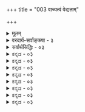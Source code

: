 +++
title = "003 वाच्यत्वं वेद्यताम्"

+++
<details><summary>मूलम्</summary>

वाच्यत्वं वेद्यतां च स्वयमभिदधति ब्रह्मणोऽनुश्रवान्ता वाक्चित्तागोचरत्वश्रुतिरपि हि परिच्छित्त्वभावप्रयुक्ता ।  
नो चेत् पूर्वापरोक्तिस्ववचनकलहस्सर्ववेदान्तबाधस्तत्सिद्धिर्हेतुभिश्चेत् प्रसजति विहतिर्धर्मिसाध्यादिशब्दैः ॥ ३ ॥
</details>

<details><summary>वरदार्य-सर्वाङ्कषा - ३</summary>

T 

ब्रह्मणः श्रुतिवेद्यत्वं न भवत्येव, तस्यावाच्यत्वादवेद्यत्वाच्चेति वदतां शून्यवादगन्धिनां मतमादौ निराकरोति वेदान्तस्यात्यन्तोपयुक्तत्वात् - वाच्यत्वमित्यादिना । **अनुश्रवान्ताः** = वेदान्ताः ब्रह्मणः **वाच्यत्वम्** = शब्दबोध्यत्वम् वेद्यतां **च** = ज्ञानविषयत्वं च स्वयं अभिदधति । या श्रुतिः परब्रह्मणः सर्वप्रमाणाद्यतीतत्वं वदति, सैव तं त्वौपनिषदम् (बृ. 5-9-23 ) इति तस्योपनिषद्गम्यत्वमपि वदति । किं बहुना ? 'ब्रह्म अवाच्यम्, अवेद्यम्' इति शब्द एव किल तस्य वाच्यत्वं वदति, 'अवाच्यम्' इति शब्देन वाच्यत्वे सति कथमवाच्यत्वम्? अबोध्यमित्यनेन बोध्यमाने वा कथमबोध्यत्वम् ? अतः वाडित्तागोचरत्वश्रुतिरपिवागगोचरत्वम्, मनोऽगोचरत्वञ्च प्रतिपादयित्री 'यतो वाचो निर्वर्तन्ते, अप्राप्य मनसा सह' ( तै. आ. 9) इत्यादिश्रुतिरपि परिच्छित्त्यभावप्रयुक्ता **हि** = **परिच्छेदः** = 'इदमियदेव' इतीयत्तानिष्कर्षः । तदभावप्रयुक्ता हि । **नोचेत्** = एवमनङ्गीकारे **पूर्वापरोक्तिस्ववचनकलहः** = पूर्वोत्तरवाक्यैः विरोधः, स्ववचनविरोधश्च दुर्निवारः । न तावन्मात्रम्, **सर्ववेदान्तबाधः** = सकलोपनिषद्विरोधः, सर्वोपनिषदामनुत्थितिरेव वा । अवाच्यत्वात् शब्दरूपाणामुपनिषदामनुत्थितिः । अवेद्यत्वात् उपनिषदाम् ब्रह्मविद्यारूपाणामप्रसक्तिश्च । उपनिषच्छब्दमुख्यार्थस्तु ब्रह्मविद्यैव । ब्रह्मणोऽवेद्यत्वे तद्विषयिणी ब्रह्मविद्या कथं स्यात् । एतादृशविद्याप्रतिपादकत्वेन खलूपनिषदोऽर्थवन्त्यो भवन्ति । ब्रह्मणोऽवाच्यत्वे कथमिदं स्यात् ? 

ब्रह्मणोऽवेद्यत्वमवाच्यतां चानुमानेनापि साधयामः - इति वदन्तं प्रत्याह - तत्सिद्धिरित्यादि । **तत्सिद्धिः** = अवेद्यत्वावाच्यत्वयोः सिद्धिः हेतुभिश्चेत्, **धर्मिसाध्यादिशब्दैः** = पक्षसाध्यादिशब्दैः **विहतिः** = व्याघातः प्रसजति । आदिपदेन हेतुशब्दः ग्राह्यः । विमतम् अवाच्यम्, ब्रह्मत्वात्, स्वयंप्रकाशत्वाद्वा, यत् वाच्यम्, न तत् ब्रह्म, यथा घटादिः ; विमतं अवेद्यम्, स्वयंप्रकाशत्वात्, यत् वेद्यम्, न तत् स्वयंप्रकाशम्, यथा घटादिः - इत्यादयः प्रयोगा द्रष्टव्याः । ब्रह्मत्वस्वयंप्रकाशत्वादिशब्दैः हेतोः कथने ' त्व' प्रत्ययप्रकृतिभूतेन ब्रह्मादिशब्देन ब्रह्माभिधीयते, न वा? नेति पक्षे कथं तस्य हेतुत्वम् । हेतोः पक्षवृत्तित्वावश्कत्वात् । 



356 

न चेत् स्वरूपासिद्धिः । पक्षवाचकपदेन ब्रह्मणोऽभिधाने, तच्छब्देन वेद्ये च ब्रह्मणि, 'मम माता वन्ध्या ' इतिवद्भवतीति सुतरां विरोधः ॥ 



पूर्वपक्षिणामयमाशयः – ज्ञानं नाम ज्ञेयपरिच्छेदः, ज्ञेयस्य वस्तुनः इदमित्थंतया निष्कृष्यस्वरूपप्रदर्शनम् । परमात्मा हि अनन्तः सर्वप्रकारेणापि, अप्रमेयः स्वप्रकाशश्च । स कथमिदंतया प्रदर्श्यतान्येन साधनेन । ‘तदेव ब्रह्म त्वं विद्धि नेदं यदिदमुपासते' (केन. 1-4 ) इति 'यदिदमित्युपासते जनाः, न तो 'ति जनैर्ज्ञायमानं न ब्रह्मेत्युक्तम् । 'यतो वाचो निवर्तन्ते । अप्राप्य मनसा सह' (तै. आ. 9) इति **वाङ्मनसापरिच्छेद्यम्** =उभयोरविषयं ब्रह्मेत्युच्यते । **वाक्** = शब्दः । मनः ज्ञानकरणम् । एतदेवावाच्यत्वमवेद्यत्वञ्च । न च ‘यतो वाचः' इति ब्रह्मानन्दस्यैवापरिच्छिन्नत्वं वक्ति, न तु ब्रह्मण इति वाच्यम् ; 'यतो वाङ्निवर्तते, तस्य ब्रह्मणः' इत्यन्वयस्यैव स्वरसत्वात् । स्वरूपं परिमितम्, धर्मस्त्वपरिमित इति विपरीतवचनम् । वस्तुतो धर्मधर्मिणोरभेदात्, स्वरूपस्यानन्तत्वसिद्धिः । ततश्च ज्ञानस्य ज्ञेयपरिच्छेदरूपत्वेनापरिच्छिन्नं ब्रह्म न ज्ञानविषय इत्यवेद्यत्वसिद्धिः । एवञ्च शब्दस्य ज्ञानजनकत्वेनैव प्रमाणत्वात्, ज्ञेयत्वे निरस्ते वाच्यत्वमपि निरस्तमेवेत्यवाच्यत्वसिद्धिः । अपि च स्वयंप्रकाशस्वरूपं ब्रह्मं यदि वेद्यं वाच्यं च भवेत्, तर्हि तत् स्वयंप्रकाशस्वरूपं न स्यात् । किञ्च सृष्टिर्नाम नामरूपव्याकरणमेवेति 'तद्धेदं तर्ह्यव्याकृतमासीत्तन्नामरूपाभ्यां व्याक्रियत' (बृ. 3-4-7) 'संज्ञामूर्तिक प्तिस्तु' (ब्र. सू. 2-4-17) इति श्रुतिसूत्रादिसिद्धम् । एवञ्च ब्रह्मणः स्रष्टुः सृज्यत्वाभावादेव न नामरूपसंबन्धप्रसक्तिः । ततश्च नामाभावादवाच्यत्वं, रूपाभावादवेद्यत्वमिति द्वयं न निराकर्तुं शक्यम् ॥ 

सिद्धान्तिनस्तु - सत्यमिदं सर्वं यदुक्तमेतावता । निरुपाधिकमवेद्यत्वम्, निरुपाधिकमवाच्यत्वं च यदि, तर्हि उपनिषदामितरेषामध्यात्मशास्त्राणां वा का गतिः ? को वा विषयस्तेषाम् ? 'ब्रह्मापरिच्छिन्नम् ' ‘ब्रह्मावेद्यम्' इति शब्दैः किल तद्वयं प्रतिपाद्यम् । तादृशशब्दैरबोध्यमेव यदि स्याद्ब्रह्म, तर्हि कथमवेद्यत्वावाच्यत्वयोस्सिद्धिः ? ननु कस्य को वा लाभोऽनेन सङ्गीतकेन? ब्रह्म तु अपरिच्छिन्नमिति संप्रतिपन्नम् । ज्ञानं च ज्ञेयपरिच्छेद इत्यपि सर्वविदितम् । एतद्विरोधः परिह्रियताम् । तह्युपनिषदां का गतिरिति चेत्, 'शाखाग्रे चन्द्रः' इतिवत् परिचायकाः केवलं ताः, न प्रतिपादका इति चेत्, इदमत्र पश्यन्तु निर्मत्सराः – महान् सागरस्समग्रः न केनापि कदापि द्रष्टुं शक्यः । अथ तर्हि 'समुद्र एव न दृष्टः' इति वक्तव्यं वा? ‘दृष्टस्समुद्रो मया' इति वचनं मिथ्या वा? समुद्रस्य सावयवत्वात्, एकदेशदर्शनं घटेतापि । परमात्मनस्त्वखण्डत्वात् एकदेशग्रहणं कथं घटेत ? अयि भो बृहस्पते ! ' प्रत्यक्षमनुमानमेकदेशग्रहणात्' इति बौद्धवाद एव न श्रुतस्त्वया? ब्रह्मणः किम्? लौकिकानां घटादीनां प्रत्यक्षत्वं सर्वानुभवसिद्धमङ्गीक्रियते, न वा? अत्रैवं पृच्छति सर्वापलापवादी– घटादयो हि चाक्षुषाः प्रत्यक्षदृष्टा इत्युच्यन्ते । चक्षुरिन्द्रियजन्यं प्रत्यक्षं नाम चक्षुरिन्द्रियघटसंयोगेन जातं प्रत्यक्षम् । घटस्य पुरोदेशावच्छेदेनैव चक्षुस्संयोगो जायते, न तु यावद्घटदेशावच्छेदेन । एकपार्श्वदर्शने, तदितरपार्श्वावच्छेदेन चक्षुस्संयोगो न वर्तत एव । सर्वदेशावच्छेदेन चक्षुस्संयोगस्तु कदापि कस्यापि न संभवी । अतश्च 

357 



घटचक्षुस्संयोगस्याभावात् ‘घटश्चक्षुषा दृष्टः' इति व्यवहारः कथम् ? न च चक्षुरिन्द्रियस्य प्राप्यकारित्वाभावात्, नैवमापत्तिरिति वाच्यम्; अप्राप्यकारित्वपक्षेऽपि दोषस्य समानत्वात् । चक्षुरिन्द्रियस्याप्राप्य - कारित्वेऽपि न हि कुड्यादिना व्यवहितं घटादिकं चक्षुर्गृह्णीयात् । अतोऽप्राप्यकारित्वपक्षेऽपि विषयस्य चक्षुरिन्द्रियाभिमुख्यमावश्यकमेव । घटादेरर्धभाग एव चक्षुषोऽभिमुखः । अपरार्धस्तु चक्षुषो नाभिमुखः । अतश्च अर्धघट एव चाक्षुषः, न तु पूर्णः । एवं तर्हि लोकव्यवहारस्य का गतिः ? अस्तु तर्हि प्रत्यक्षमप्यनुमानविशेष एवेति चेत्; लोके प्रत्यक्षात्मकज्ञानमेव यदि नास्ति, व्याप्तिग्रहणं वा, पर्वतादौ धूमादिदर्शनं वा कथमुपपादनीयम् ? सर्वमिदं शून्यवादस्य पूर्वावतारः । अथवा वैतण्डिकस्य खण्डनकारस्य वा शिष्या भवन्तः । ' सर्वं खल्विदं ब्रह्म' (छां. 3-14 - 1 ) इत्यङ्गीकुर्वता 'वीरहा विषमः शून्यः ' (वि. स.ना.) इति शून्यपदस्य ब्रह्मपर्यायत्वाच्छून्यवादे नास्माकं प्रद्वेष इति चेत्; किमिदं कापट्यम्, उत नास्तिक्यम्? इति न जानीमः । भवदाचार्योऽपि शून्यपदं निरूपाधिकशून्यपरं न व्याचख्यौ ॥ 

यदि जीर्णयितुं शक्यं तत्पदं निरुपाधिकम् । न हि प्रच्छन्नबौद्धत्वं नूनं तव तदा भवेत् । 

श्रीशङ्कराचार्यैरपि ' गुणशून्यः' इति व्याख्यातत्वे, कथं निरुपाधिकं शून्यत्वं भवतोच्येत ? निष्कर्षतस्तु बुद्धिदृष्ट्या शून्यम्, ज्ञानदृष्ट्या तु पूर्णमिति 'शून्य' 'पूर्ण' पदद्वयमपि परतत्त्ववाचकम् । एवञ्चैकदेशचक्षुस्संयोगेनैव घटप्रत्यक्षे समर्थनीये सति, कः प्रद्वेषो वेद्यत्ववाच्यत्वयोर्ब्रह्मण्यङ्गीकारे ॥ 

कथं समर्थनीयं तत्प्रत्यक्षमिति चेदिदम् । शास्त्रान्तरकथारूपं समये कथ्यतेऽखिलम् ॥ 

न च घटादेस्सावयवत्त्वेनैकदेशचक्षुस्संयोगे संभवत्यपि, निरवयवे ब्रह्मणि कथं तत्संभव इति वाच्यम्; ब्रह्मणश्चक्षुर्गम्यत्वकथने त्वेवमाक्षेपः को वा मतिमान् तथा वदेत् । किञ्च प्रत्यक्षं प्रति सावयवत्वं कथं प्रयोजकम्? रूपादयो हि निरवयवा अपि चाक्षुषा एव । किञ्च ब्रह्मणः प्रत्यक्षं घटादिप्रत्यक्षतुल्यं को वा वदति । अतोऽनुक्तदूषणमिदम् ॥ 

किं बहूक्त्या? घटादिकमपि किञ्चिदिवानिर्वचनीयमेव । को नाम घटः ? कम्बुग्रीवादिमान् । को नाम कम्बुः ? का वा ग्रीवा? इत्यादिप्रश्ने कस्यांचित्कक्ष्यायां इक्षुक्षीरादिमाधुर्यवत् सर्वमनिर्वचनीयमेव । 'गङ्गास्नानसदृशं पावनमन्यन्नास्ति' इत्युक्ते का नाम गङ्गा ? महानदी । कियन्महती? द्विसहस्रक्रोशदीर्घा । तर्हि सर्वा संपूर्णतया दृष्टा वा ? यत्र कुत्रचित्कोणे स्नात्वा, 'गङ्गायां स्नात' मिति कथमुच्यते ? अत्यन्तलौकिके अतिस्थूलेऽपि विषये समस्या एवं भवन्ति चेत्, अत्यन्तालौकिकेऽत्यन्तसूक्ष्म विषये अनिर्वचनीयत्वमुच्यते चेत्, किमाश्चर्यम्? तावता शब्दः, ज्ञानं वा लेशतोऽपि न प्रवर्तत इति चेत्, मौनी भव! मोपदिश शिष्यान् । 'तं त्वौपनिषदं पुरुषं पृच्छामि' (बृ.5-9-26) इति ब्रह्म औपनिषदमित्युच्यते । उपनिषच्छब्दस्य ब्रह्मविद्यापरत्वे, तत्प्रतिपादकशब्दपरत्वे वा नेष्टसिद्धिः । विद्यापरत्वे वेद्यत्वम्, शब्दपरत्वे वाच्यत्वम्, तत्प्रयुक्तं शब्दवेद्यत्वं चेति द्वयमपि सिध्यति । एकविज्ञानेन सर्वविज्ञानादिकं वा कथं समर्थनीयम्? किं बहुना ! अध्यात्मशास्त्रं सर्वमेव निर्विषयीकृतं परमवैदिकेन त्वया ॥ 

I 



358 

गुरुत्वमपि संरक्ष्यम् संग्राह्यं दक्षिणादि च । उपदेश्याश्च शिष्यास्तेऽवेद्योऽवाच्यस्तथापि सः ! ॥ 

ज्ञानस्य ज्ञेयपरिच्छेदरूपत्वात् प्रमेयविरोधः कथं परिहरणीय इति चेत्, श्रूयताम् । श्रुतिर्हि 'निवर्तन्ते' इति वदन्ती, निवृत्तेः प्रवृत्तिपूर्वकत्वात् शब्दप्रवृत्तिं वदत्येव । वदन्ति च महर्षयोऽपि - 'इषुक्षयान्निवर्तन्ते नान्तरिक्षक्षितिक्षयात् । मतिक्षयान्निवर्तन्ते न गोविन्दगुणक्षयात् ॥ ' ( वि.पु.) इति । आकाशे क्षिप्तः बाणः पुनरागच्छत्येव भूमिम् । बाणस्य शक्तिक्षयादेव प्रत्यागमनम्, न त्वाकाशाभावात् । एवमेव शब्दः मनश्च अनन्तं ब्रह्म प्रतिपादयितुमशक्त्या निवर्तेते इति कथने कथमवाच्यमवेद्यं च ब्रह्म भवेत् ? अतस्सुष्ठुक्तम् – पूर्वापरोक्तिविरोधादिर्दुर्वार इति ॥ 

ननु किमेवमुच्यते ? 'अशब्दमस्पर्शमरूपम् ' ( कठ. 1-3-15) 'तदरूपमनामयम्' (श्वे. 3-10) इत्यरूपस्य ब्रह्मणः कथं वा वेद्यत्वम् ? **अनामयम्** = अनामधेयम् । अनामधेयस्य कथं वा वाच्यत्वम्? इति चेत्, अरूपं सुखदुःखादिकं कथं वेद्यते ? किञ्च किमेतावदेवाधीतम् ? 'अथ नामधेयम् सत्यस्य सत्यम्' (बृ. 4-1-20) ' य एषोऽन्तरादित्ये हिरण्मयः पुरुषो दृश्यते' (छां.1-6-6) इत्यप्यधीयते किल । न चात्र ‘इत्यधिदैवतम्’ (छां.1-6-8) इत्युक्त्या देवताविषयकमिदम्, न परमात्मविषयकमिति वाच्यम्, 'अथाध्यात्मम्, य एषोऽन्तरक्षिणि पुरुषो दृश्यते' (छां 1-7-5 ) इत्यपि परमात्मनो रूपं श्रूयत एव । उक्तमेवाचार्यैः 'स्यात्परमेश्वरस्यापीच्छावशान्मायामयं रूपं साधकानुग्रहार्थम्' (ब्र.सू.भा. 1-1-20शं.) इति । रूपस्य मिथ्याकल्पितत्वमिति चेत्; मायापदस्य मिथ्यार्थकत्वं केन वैदिकेनोक्तम् ? परमवैदिको यास्कस्तु मायापदं ज्ञानपर्यायं (नि. 22 ) पठति । भवद्गुरुः **माया** = प्रज्ञा इति वदति । परमात्मनो विचित्रशक्तिः मायाशब्दार्थः प्रकृतिर्वा, विचित्रकार्यकारित्वात् । अन्यथा 'इच्छावशात्' इत्याचार्योक्तिरर्थशून्या स्यात् । ‘साधकानुग्रहार्थम्’ इत्याचार्योक्तेः रूपस्यौपाधिकत्वमुक्तं किलेति चेत्, साधकानुग्रहार्थमिति हि कारणकथनम्, फलकथनं वा । 'स्वभावादेव कण्टकस्तीक्ष्णः' इति कथने, 'कण्टकतैक्ष्ण्यं स्वभावौपाधिकम्' इत्यर्थो वा । ‘ये यथा मां प्रपद्यन्ते तांस्तथैव भजाम्यहम्' (गी. 4-11) इति भक्तानामुद्दिधीर्षैवात्र मूलमिति स्वयमेव ह्याह । भगवतो रूपविषये वक्तव्यं सर्वम्, आचार्यब्रह्मनन्दिद्रविडभाष्यकारादीनां प्राचीनसांप्रदायिकानां वचनैरेवाभिहितम् भगवद्रामानुजैर्वेदार्थसंग्रहे ॥ 

अयि भोः ! किमिदमन्याय्यमुच्यते, घटादयोऽपि वेद्याः, वाच्याश्च । भवत्परमात्मापि वेद्यो वाच्यश्च । किमन्तरं तर्छुभयोः पश्यसि ? भो ब्रह्मन् ! मा कुरु वृथार्भटकापट्यम् । किं घटादिवैलक्षण्यार्थमुच्यते ब्रह्मणोऽवेद्यत्वमवाच्यत्वं च । तर्हीदमपि श्रूयताम् - 'शशशृङ्गमप्यनिवर्चनीयम्, भवद्ब्रह्माप्यनिर्वचनीयम्' इत्यत्रानानुरूप्यं न लेशतोऽपि भाति किल तव मनसि ! पृच्छामो भवन्तम् आचार्यसार्वभौमस्य धीरया वाण्या 'शास्त्रप्रथितमजहतां कोऽपराधोऽतिरिक्तः ?' (श्लो. 27) इति । ब्रह्म वक्तुमशक्त्या शब्दो निवर्तत इति कथनेनैव वैलक्षण्ये स्पष्टे सति घटगतवाच्यत्ववेद्यत्वयोः, ब्रह्मगतवाच्यत्ववेद्यत्वयोस्तारतम्यमपि ज्ञातुं यस्त्वं नार्हसि, कथं वा बोधयेम त्वामृजुमतयो वयम् ! तटस्था एव जानीयुर्वस्तुतत्त्वमित्युपरमामः । ' साधनं मिथ्या, साध्यमपि मिथ्या, साधकोऽपि मिथ्या' इति वादिनः पुरतः किमधिकं वदेम वयम् ॥ ३ ॥
</details>

<details><summary>सर्वार्थसिद्धिः - ०३</summary>

वाच्यत्वं वेद्यतां च स्वयमभिदधति ब्रह्मणोऽनुश्रवान्ता  
वाक्चित्तागोचरत्वश्रुतिरपि हि परिच्छित्त्यभावप्रयुक्ता ।  
नो चेत् पूर्वापरोक्तिस्ववचनकलहस्सर्ववेदान्तबाध-  
स्तत्सिद्धिर्हेतुभिश्चेत् प्रसजति विहतिर्धर्मिसाध्यादिशब्दैः ॥ ३ ॥  
ननु श्रुतिभिरधिगत इत्याद्ययुक्तम्, स्वयंप्रकाशतया तत्सिद्धेः; अतो वेद्यत्वमेव न यत्र, तत्र कथं शब्दवेद्यत्वम्? 'यतो वाचो निवर्तन्ते, अप्राप्य मनसा सह', 'यद्वाचाऽनभ्युदितमि'त्यादिभिश्च तदुभयं निषिध्यत इत्यत्राह - वाच्यत्वमिति ॥ अयं भावः - स्वप्रकाशत्वं तावन्निगमवेद्यत्वेऽपि घटते; दर्शनस्पर्शनाभ्यामेकार्थग्रहणवदुपपत्तेः । अथानन्यवेद्यत्वमेव स्वयंप्रकाशत्वम्; तदा कथं ततस्तत्साध्यत्वम्? अवेद्यत्वग्राहकात्तत् साध्यत इति चेत्, किं तद्ग्राहकम्? न तावद्ब्रह्मस्वरूपम्, तस्य स्ववेद्यत्वावेद्यत्वयोरुदासीनत्वात्; अन्यथा तत्र तत्संशयाद्यनुत्पत्तिप्रसङ्गात् । नापि वृत्तिज्ञानानि, तद्ग्राहकत्वे तदभावे च तदवेद्यत्वसाधनायोगात् । एवं साक्षिण्यप्यवेद्यत्वग्रहणा युक्तिर्भाव्या । ग्राहकान्तरैरग्राह्यं गृह्यत इत्यविरोध इति चेत्तर्हि घटादेरप्यवेद्यत्वं सिद्धम्; स्वग्राहकेतराग्राह्यत्वात् । यैश्च त्रय्यन्तैरवाच्यत्वादिकं सिषाधयिषसि, त एव स्वयं वाच्यत्वादिकमभिदधति 'तस्योदिति नाम', 'अथ नामधेयं सत्यमि'त्यादिषु तद्वाचकविधानात् । 'सर्वे वेदा यत्रैकं भवन्ति', 'यो वेद निहितं गुहायां परमे व्योमन्', 'यत्प्रयन्त्यभिसंविशन्ति, तद्विजिज्ञासस्व', 'येनाक्षर पुरुषं वेद सत्यं प्रोवाच तां तत्त्वतो व्रह्मविद्यामि'त्यादिषु वाक्यतोऽन्यतश्च वेद्यत्वप्रतिपादनादिति । तर्हि, 'यतो वाचो निवर्तन्त' इत्यादेर्निर्विषयत्वप्रसङ्ग इत्यत्राह - वाक्चित्तेति । 'सैषाऽऽनन्दस्य मीमांसा भवति' इत्यादिना ब्रह्मानन्दस्वपरिच्छेद्यताप्रतिपादने हि वाक्यतात्पर्यं गम्यते । अन्यथा 'ब्रह्मविदाप्नोति परम्', 'आनन्दं ब्रह्मणो विद्वान्' इत्यादि पूर्वापरविरोधः स्वचनविरोधश्च स्यत् । तदिदमाह - नो चेदिति । ब्रह्मप्रतिपादकभागश्च सर्वो निर्विषयः स्यादित्यत्राह - सर्वेति । उपलक्षणमेतत् वेदोपबृंहणशतबाधस्य; 'वेदैश्च सर्वैरहमेव वेद्यः', 'वचसां वाच्यमुत्तमम्' इत्यादिभिश्च 'यतो वाचो निवर्तन्त' इत्यादेरान्यपर्यं ग्राह्यम् । माऽस्त्वत्र श्रुतिभिरवाच्यत्वादिसिद्धिः, अनमानतस्तु स्वादिति शङ्कते - तत्सिद्धिरिति । श्रुतिवदेव विरोधप्रसक्त्या परिहरति - प्रसजतीति । ब्रह्म अवाच्यमवेद्यं वा एवंत्वादिति हि प्रयोक्तव्यम्; तत्र ब्रह्मपदं साध्याधारं ब्रूते न वा? आद्ये कथं तद्विरुद्धसाध्यधीः? द्वितीये तु निरर्थकता निराश्रयसाध्योक्तिश्च । एवं साध्यपदमपि धर्मिपदसमानाधिकरण न वा? पूर्वत्र स्वस्य धर्मिणं ब्रूते, स्वव्यापारविरुद्धं च ब्रूत इति चित्रमेतत् । उत्तरत्रानन्वयः । हेतुपदे च स्वपक्षधर्मत्ववाचिनि प्रकृतंशो धर्मिविषयः । अन्यथा कथं प्रत्ययांशस्य तन्निष्ठभावाभिधायित्वम्? अतो धर्म्यल्लेखनतद्भाववाचकं हेतुपदं न स्वप्रवृत्तिविरुद्धं साध्यं साधयेत् । एवमनुग्राहकतर्केऽपि धर्मिप्रसञ्जकप्रसञ्जनीयपदेषु विहतिरवधार्या । प्रतिप्रयोगोऽपि - विगीतं वेद्यं वाच्यं च, भासमानत्वादिति । नात्र द्वितीयस्य व्यक्त्याऽनैकान्त्यम्; जातिवद्व्यक्तेरपि वाच्यत्वस्य वक्ष्यमाणत्वात्; युष्माकं च तत्र विमत्यभावात् । नन्वत्र धर्मिपदस्य धर्मिणि मुख्यवृत्तिरसिद्धा, सिषाधयिषितावस्थत्वात्; उपचाराभ्युपगमे तु विवक्षितविरोधः स्यात् । मैवम्; वृत्तिमात्रस्य स्वपरसंमतत्वेन वाच्यत्वानिश्चयेऽपि प्रयोगोपपत्तेः । श्लो. दुस्साधं क्वचिदप्येवमवाच्यत्वादि कस्यचित् । किं पुनस्सर्ववचसां प्रतिष्ठा यत्र तत्र तु ॥ ३ ॥ इत्यवाच्यत्वावेद्यत्वपरिहारः ॥
</details>


<details><summary>ಕನ್ನಡ - ०३</summary>
“अथात आदेशः नेति नेति' (बृ.उ४-३-६)ऎन्दु ऎल्लवन्नू निषेधिसि रुवुदरिन्द ब्रह्मव्यतिरिक्त यावुदू इल्लवॆन्दु विवर्तवादिगळु हेळुत्तारॆ. आदरॆ, प्रारम्भदल्लि 'द्वे वा व ब्रह्मणे रूपे' ऎन्दु परब्रह्मक्कॆ 'मूर्त, अमूर्त' ऎन्दु ऎरडु रूपगळिवॆ, आकाशादिगळु अमूर्तरूपवॆन्दू, उळिद पृथिव्यादिगळु मूर्तरूपगळॆन्दू हेळि, जगद्रूपियाद परब्रह्मद स्वरूप इष्टु मात्रवल्ल ऎन्दु अदर अनन्ततॆ यन्नु तिळिसुवुदक्कागि 'इष्टे अल्ल' ऎम्बर्थदल्लि 'नेति नेति' ऎम्ब वाक्य बन्दिरुवुदॆ हॊरतु, परमात्मनन्नु बिट्टु बेरॆ यावुदू इल्ल ऎम्ब अर्थदल्लि बन्दिल्ल. हागिद्द पक्षदल्लि प्रत्यक्षविरोध, सृष्टियन्नु प्रतिपादि सुव इतर श्रुतिगळ विरोध, ई प्रकरणदल्ले पञ्चभूतगळू परमात्मन रूपगळु' ऎन्दु हेळुव हिन्दिन वाक्यविरोध, 'प्राणा वै सत्यं' ऎन्दु जीवसत्यतॆयन्नु हेळुव मुन्दिन वाक्यविरोधदॆल्ल बरुत्तवॆ. आद्दरिन्द विश्ववन्नु असत्यवॆन्दु श्रुतियिन्दलू समर्थिसलु साध्यविल्ल ॥ ३ 

</details>


<details><summary>ಕನ್ನಡ - ०३</summary>

सर्व प्रमाणगळिगू अतीतवाद परब्रह्म श्रुतिप्रमाणगम्यवॆन्दु हेळुवुदु सरियल्ल ऎम्ब आक्षेपवन्नु परिहरिसुत्तारॆ - अनुश्रवान्ता ब्रह्मणि वाच्यत्वं, वेद्यतां च स्वयं अभिदधति 'सर्वे वेदा यत्नदमामनन्ति' इत्यादि उपनिषत्तुगळु ब्रह्म उपनिषत्पतिपाद्य, ज्ञानगोचरवॆन्दु स्पष्टवागि हेळिरुवुदरिन्द ब्रह्म सर्व प्रमाणा गोचरवागि अवेद्यवागि आगुवुदिल्ल. 

वाक्षित्तागोचरत्वश्रुतिरसि हि परिच्छित्यभावप्रयुक्ता “यतो वाचो निवर्तने, अप्राप्य मनसा सह' 'शब्द मत्तु मनस्सिगॆ ब्रह्म गोचरवल्ल' ऎन्दु हेळिरुवुदू सह, अनन्तवाद ब्रह्म वन्नु पूर्णवागि शब्ददिन्द हेळलू साध्यविल्ल, नम्म मनस्सिनिन्द पूर्णवागि तिळियलू साध्यविल्लवॆम्ब अर्थदल्लि बन्दिरुवुदे हॊरतु, ब्रह्म शब्दवेद्यवे अल्ल, ज्ञान गोचरवे अल्ल ऎम्ब अर्थदल्लि बन्दिल्ल. 

174 

[श्लोक 4 नो चेत् पूर्वापरोक्ति स्ववचन कलहस्सर्ववेदान्त बाधः 

तप्पिद्धि र्हॆतुभिश्चित् प्रसजति निहतिधर्मसाध्यादिशक्तिः ॥ 

[ब्रह्मादि पदगळिगॆ परमात्मनल्लि शक्ति समर्थनॆ 

-149. 

नित्यं ब्रह्मादिशब्दा निरुपधिकसतो लक्षका इत्ययुक्तं मुख्यस्यान्यस्य हानेर्न च निपुणधियो मुख्यमिच्छन्ति लक्षं । 

नो चेत् पूर्वापरोक्तिवचनकलहः -हीगॆ ऒप्पदे शब्द वेद्यत्ववू ज्ञानगोचरत्ववू स्वल्पवू ब्रह्मक्कॆ इल्लवॆन्दरॆ, उप निषत्तुगळल्ले हिन्दु मुन्दिन ब्रह्मपदेशद वचनगळ विरोधवू स्ववाक्य विरोधवू स्पष्टवागुवुदु. 

“ब्रह्म वेद्यवल्ल' ऎम्ब वाक्यदिन्दले ब्रह्मवेद्यवागुत्तिरुवाग अदक्कॆ सम्पूर्ण अवेद्यत्ववन्नु हेळिदरॆ अदु नन्न तायि बञ्जॆ' ऎम्ब वचनतुल्यवागुवुदु. इदल्लदॆ, सर्ववेदान्न बाधः सकल उप निषत्तुगळू अर्थशून्यवागबेकागुत्तवॆ. 

8 

स्वयम्प्रकाश चैतन्य स्वरूपवाद ब्रह्म मत्तॊन्दु ज्ञानक्कॆ विषय वादरॆ अदु जडवागबेकागुत्तदॆ. आद्दरिन्द ब्रह्म-न वेद्यं, वि(चैतन्य) रूपत्वात्, त् वेद्यं न तत् चैतन्यरूपं, यथा घटादि ऎम्ब अनुमानदिन्द अवेद्यत्ववन्नु साधिसुत्तेवॆ ऎन्दरॆ – हेतुभिः तद्धिः चेत् धर्मिसाध्यादि शब्दः विहतिः प्रसजति-वित्तिरूप वादुदरिन्द' इत्यादि हेतुगळिन्द ब्रह्मद अवेद्यत्ववन्नु साधिसुत्तेवॆ ऎन्दरॆ, पक्ष साध्य वाचक पदगळिन्द ब्रह्म वेद्यवागुत्तिरुवाग 'अदु अवेद्य' ऎन्दरॆ विरोध स्पष्ट. 'ब्रह्म अवेद्यं, ऎत्तिरूपत्वात्' ऎन्दाग पक्ष साध्य मत्तु हेतुवाचक पदगळिन्द ब्रह्मद बोधॆयन्नू प्पदिद्दरॆ ई अनुमान प्रयोग अर्थशून्यवागुत्तदॆ. बोधॆयादरॆ अवेद्यत्व बाधितवागुत्तदॆ. आदुदरिन्द ब्रह्म सम्पूर्ण अवेद्यवल्ल, सम्पूर्ण वेद्यवू अल्ल ऎम्बुदे श्रुतिगळ अभिप्राय ॥ ३ ॥
</details>



<details><summary>ಕನ್ನಡ - ०३</summary>
“अथात आदेशः नेति नेति' (बृ.उ४-३-६)ऎन्दु ऎल्लवन्नू निषेधिसि रुवुदरिन्द ब्रह्मव्यतिरिक्त यावुदू इल्लवॆन्दु विवर्तवादिगळु हेळुत्तारॆ. आदरॆ, प्रारम्भदल्लि 'द्वे वा व ब्रह्मणे रूपे' ऎन्दु परब्रह्मक्कॆ 'मूर्त, अमूर्त' ऎन्दु ऎरडु रूपगळिवॆ, आकाशादिगळु अमूर्तरूपवॆन्दू, उळिद पृथिव्यादिगळु मूर्तरूपगळॆन्दू हेळि, जगद्रूपियाद परब्रह्मद स्वरूप इष्टु मात्रवल्ल ऎन्दु अदर अनन्ततॆ यन्नु तिळिसुवुदक्कागि 'इष्टे अल्ल' ऎम्बर्थदल्लि 'नेति नेति' ऎम्ब वाक्य बन्दिरुवुदॆ हॊरतु, परमात्मनन्नु बिट्टु बेरॆ यावुदू इल्ल ऎम्ब अर्थदल्लि बन्दिल्ल. हागिद्द पक्षदल्लि प्रत्यक्षविरोध, सृष्टियन्नु प्रतिपादि सुव इतर श्रुतिगळ विरोध, ई प्रकरणदल्ले पञ्चभूतगळू परमात्मन रूपगळु' ऎन्दु हेळुव हिन्दिन वाक्यविरोध, 'प्राणा वै सत्यं' ऎन्दु जीवसत्यतॆयन्नु हेळुव मुन्दिन वाक्यविरोधदॆल्ल बरुत्तवॆ. आद्दरिन्द विश्ववन्नु असत्यवॆन्दु श्रुतियिन्दलू समर्थिसलु साध्यविल्ल ॥ ३ 

</details>


<details><summary>ಕನ್ನಡ - ०३</summary>

सर्व प्रमाणगळिगू अतीतवाद परब्रह्म श्रुतिप्रमाणगम्यवॆन्दु हेळुवुदु सरियल्ल ऎम्ब आक्षेपवन्नु परिहरिसुत्तारॆ - अनुश्रवान्ता ब्रह्मणि वाच्यत्वं, वेद्यतां च स्वयं अभिदधति 'सर्वे वेदा यत्नदमामनन्ति' इत्यादि उपनिषत्तुगळु ब्रह्म उपनिषत्पतिपाद्य, ज्ञानगोचरवॆन्दु स्पष्टवागि हेळिरुवुदरिन्द ब्रह्म सर्व प्रमाणा गोचरवागि अवेद्यवागि आगुवुदिल्ल. 

वाक्षित्तागोचरत्वश्रुतिरसि हि परिच्छित्यभावप्रयुक्ता “यतो वाचो निवर्तने, अप्राप्य मनसा सह' 'शब्द मत्तु मनस्सिगॆ ब्रह्म गोचरवल्ल' ऎन्दु हेळिरुवुदू सह, अनन्तवाद ब्रह्म वन्नु पूर्णवागि शब्ददिन्द हेळलू साध्यविल्ल, नम्म मनस्सिनिन्द पूर्णवागि तिळियलू साध्यविल्लवॆम्ब अर्थदल्लि बन्दिरुवुदे हॊरतु, ब्रह्म शब्दवेद्यवे अल्ल, ज्ञान गोचरवे अल्ल ऎम्ब अर्थदल्लि बन्दिल्ल. 

174 

[श्लोक 4 नो चेत् पूर्वापरोक्ति स्ववचन कलहस्सर्ववेदान्त बाधः 

तप्पिद्धि र्हॆतुभिश्चित् प्रसजति निहतिधर्मसाध्यादिशक्तिः ॥ 

[ब्रह्मादि पदगळिगॆ परमात्मनल्लि शक्ति समर्थनॆ 

-149. 

नित्यं ब्रह्मादिशब्दा निरुपधिकसतो लक्षका इत्ययुक्तं मुख्यस्यान्यस्य हानेर्न च निपुणधियो मुख्यमिच्छन्ति लक्षं । 

नो चेत् पूर्वापरोक्तिवचनकलहः -हीगॆ ऒप्पदे शब्द वेद्यत्ववू ज्ञानगोचरत्ववू स्वल्पवू ब्रह्मक्कॆ इल्लवॆन्दरॆ, उप निषत्तुगळल्ले हिन्दु मुन्दिन ब्रह्मपदेशद वचनगळ विरोधवू स्ववाक्य विरोधवू स्पष्टवागुवुदु. 

“ब्रह्म वेद्यवल्ल' ऎम्ब वाक्यदिन्दले ब्रह्मवेद्यवागुत्तिरुवाग अदक्कॆ सम्पूर्ण अवेद्यत्ववन्नु हेळिदरॆ अदु नन्न तायि बञ्जॆ' ऎम्ब वचनतुल्यवागुवुदु. इदल्लदॆ, सर्ववेदान्न बाधः सकल उप निषत्तुगळू अर्थशून्यवागबेकागुत्तवॆ. 

8 

स्वयम्प्रकाश चैतन्य स्वरूपवाद ब्रह्म मत्तॊन्दु ज्ञानक्कॆ विषय वादरॆ अदु जडवागबेकागुत्तदॆ. आद्दरिन्द ब्रह्म-न वेद्यं, वि(चैतन्य) रूपत्वात्, त् वेद्यं न तत् चैतन्यरूपं, यथा घटादि ऎम्ब अनुमानदिन्द अवेद्यत्ववन्नु साधिसुत्तेवॆ ऎन्दरॆ – हेतुभिः तद्धिः चेत् धर्मिसाध्यादि शब्दः विहतिः प्रसजति-वित्तिरूप वादुदरिन्द' इत्यादि हेतुगळिन्द ब्रह्मद अवेद्यत्ववन्नु साधिसुत्तेवॆ ऎन्दरॆ, पक्ष साध्य वाचक पदगळिन्द ब्रह्म वेद्यवागुत्तिरुवाग 'अदु अवेद्य' ऎन्दरॆ विरोध स्पष्ट. 'ब्रह्म अवेद्यं, ऎत्तिरूपत्वात्' ऎन्दाग पक्ष साध्य मत्तु हेतुवाचक पदगळिन्द ब्रह्मद बोधॆयन्नू प्पदिद्दरॆ ई अनुमान प्रयोग अर्थशून्यवागुत्तदॆ. बोधॆयादरॆ अवेद्यत्व बाधितवागुत्तदॆ. आदुदरिन्द ब्रह्म सम्पूर्ण अवेद्यवल्ल, सम्पूर्ण वेद्यवू अल्ल ऎम्बुदे श्रुतिगळ अभिप्राय ॥ ३ ॥
</details>



<details><summary>ಕನ್ನಡ - ०३</summary>
“अथात आदेशः नेति नेति' (बृ.उ४-३-६)ऎन्दु ऎल्लवन्नू निषेधिसि रुवुदरिन्द ब्रह्मव्यतिरिक्त यावुदू इल्लवॆन्दु विवर्तवादिगळु हेळुत्तारॆ. आदरॆ, प्रारम्भदल्लि 'द्वे वा व ब्रह्मणे रूपे' ऎन्दु परब्रह्मक्कॆ 'मूर्त, अमूर्त' ऎन्दु ऎरडु रूपगळिवॆ, आकाशादिगळु अमूर्तरूपवॆन्दू, उळिद पृथिव्यादिगळु मूर्तरूपगळॆन्दू हेळि, जगद्रूपियाद परब्रह्मद स्वरूप इष्टु मात्रवल्ल ऎन्दु अदर अनन्ततॆ यन्नु तिळिसुवुदक्कागि 'इष्टे अल्ल' ऎम्बर्थदल्लि 'नेति नेति' ऎम्ब वाक्य बन्दिरुवुदॆ हॊरतु, परमात्मनन्नु बिट्टु बेरॆ यावुदू इल्ल ऎम्ब अर्थदल्लि बन्दिल्ल. हागिद्द पक्षदल्लि प्रत्यक्षविरोध, सृष्टियन्नु प्रतिपादि सुव इतर श्रुतिगळ विरोध, ई प्रकरणदल्ले पञ्चभूतगळू परमात्मन रूपगळु' ऎन्दु हेळुव हिन्दिन वाक्यविरोध, 'प्राणा वै सत्यं' ऎन्दु जीवसत्यतॆयन्नु हेळुव मुन्दिन वाक्यविरोधदॆल्ल बरुत्तवॆ. आद्दरिन्द विश्ववन्नु असत्यवॆन्दु श्रुतियिन्दलू समर्थिसलु साध्यविल्ल ॥ ३ 

</details>


<details><summary>ಕನ್ನಡ - ०३</summary>

सर्व प्रमाणगळिगू अतीतवाद परब्रह्म श्रुतिप्रमाणगम्यवॆन्दु हेळुवुदु सरियल्ल ऎम्ब आक्षेपवन्नु परिहरिसुत्तारॆ - अनुश्रवान्ता ब्रह्मणि वाच्यत्वं, वेद्यतां च स्वयं अभिदधति 'सर्वे वेदा यत्नदमामनन्ति' इत्यादि उपनिषत्तुगळु ब्रह्म उपनिषत्पतिपाद्य, ज्ञानगोचरवॆन्दु स्पष्टवागि हेळिरुवुदरिन्द ब्रह्म सर्व प्रमाणा गोचरवागि अवेद्यवागि आगुवुदिल्ल. 

वाक्षित्तागोचरत्वश्रुतिरसि हि परिच्छित्यभावप्रयुक्ता “यतो वाचो निवर्तने, अप्राप्य मनसा सह' 'शब्द मत्तु मनस्सिगॆ ब्रह्म गोचरवल्ल' ऎन्दु हेळिरुवुदू सह, अनन्तवाद ब्रह्म वन्नु पूर्णवागि शब्ददिन्द हेळलू साध्यविल्ल, नम्म मनस्सिनिन्द पूर्णवागि तिळियलू साध्यविल्लवॆम्ब अर्थदल्लि बन्दिरुवुदे हॊरतु, ब्रह्म शब्दवेद्यवे अल्ल, ज्ञान गोचरवे अल्ल ऎम्ब अर्थदल्लि बन्दिल्ल. 

174 

[श्लोक 4 नो चेत् पूर्वापरोक्ति स्ववचन कलहस्सर्ववेदान्त बाधः 

तप्पिद्धि र्हॆतुभिश्चित् प्रसजति निहतिधर्मसाध्यादिशक्तिः ॥ 

[ब्रह्मादि पदगळिगॆ परमात्मनल्लि शक्ति समर्थनॆ 

-149. 

नित्यं ब्रह्मादिशब्दा निरुपधिकसतो लक्षका इत्ययुक्तं मुख्यस्यान्यस्य हानेर्न च निपुणधियो मुख्यमिच्छन्ति लक्षं । 

नो चेत् पूर्वापरोक्तिवचनकलहः -हीगॆ ऒप्पदे शब्द वेद्यत्ववू ज्ञानगोचरत्ववू स्वल्पवू ब्रह्मक्कॆ इल्लवॆन्दरॆ, उप निषत्तुगळल्ले हिन्दु मुन्दिन ब्रह्मपदेशद वचनगळ विरोधवू स्ववाक्य विरोधवू स्पष्टवागुवुदु. 

“ब्रह्म वेद्यवल्ल' ऎम्ब वाक्यदिन्दले ब्रह्मवेद्यवागुत्तिरुवाग अदक्कॆ सम्पूर्ण अवेद्यत्ववन्नु हेळिदरॆ अदु नन्न तायि बञ्जॆ' ऎम्ब वचनतुल्यवागुवुदु. इदल्लदॆ, सर्ववेदान्न बाधः सकल उप निषत्तुगळू अर्थशून्यवागबेकागुत्तवॆ. 

8 

स्वयम्प्रकाश चैतन्य स्वरूपवाद ब्रह्म मत्तॊन्दु ज्ञानक्कॆ विषय वादरॆ अदु जडवागबेकागुत्तदॆ. आद्दरिन्द ब्रह्म-न वेद्यं, वि(चैतन्य) रूपत्वात्, त् वेद्यं न तत् चैतन्यरूपं, यथा घटादि ऎम्ब अनुमानदिन्द अवेद्यत्ववन्नु साधिसुत्तेवॆ ऎन्दरॆ – हेतुभिः तद्धिः चेत् धर्मिसाध्यादि शब्दः विहतिः प्रसजति-वित्तिरूप वादुदरिन्द' इत्यादि हेतुगळिन्द ब्रह्मद अवेद्यत्ववन्नु साधिसुत्तेवॆ ऎन्दरॆ, पक्ष साध्य वाचक पदगळिन्द ब्रह्म वेद्यवागुत्तिरुवाग 'अदु अवेद्य' ऎन्दरॆ विरोध स्पष्ट. 'ब्रह्म अवेद्यं, ऎत्तिरूपत्वात्' ऎन्दाग पक्ष साध्य मत्तु हेतुवाचक पदगळिन्द ब्रह्मद बोधॆयन्नू प्पदिद्दरॆ ई अनुमान प्रयोग अर्थशून्यवागुत्तदॆ. बोधॆयादरॆ अवेद्यत्व बाधितवागुत्तदॆ. आदुदरिन्द ब्रह्म सम्पूर्ण अवेद्यवल्ल, सम्पूर्ण वेद्यवू अल्ल ऎम्बुदे श्रुतिगळ अभिप्राय ॥ ३ ॥
</details>



<details><summary>ಕನ್ನಡ - ०३</summary>
“अथात आदेशः नेति नेति' (बृ.उ४-३-६)ऎन्दु ऎल्लवन्नू निषेधिसि रुवुदरिन्द ब्रह्मव्यतिरिक्त यावुदू इल्लवॆन्दु विवर्तवादिगळु हेळुत्तारॆ. आदरॆ, प्रारम्भदल्लि 'द्वे वा व ब्रह्मणे रूपे' ऎन्दु परब्रह्मक्कॆ 'मूर्त, अमूर्त' ऎन्दु ऎरडु रूपगळिवॆ, आकाशादिगळु अमूर्तरूपवॆन्दू, उळिद पृथिव्यादिगळु मूर्तरूपगळॆन्दू हेळि, जगद्रूपियाद परब्रह्मद स्वरूप इष्टु मात्रवल्ल ऎन्दु अदर अनन्ततॆ यन्नु तिळिसुवुदक्कागि 'इष्टे अल्ल' ऎम्बर्थदल्लि 'नेति नेति' ऎम्ब वाक्य बन्दिरुवुदॆ हॊरतु, परमात्मनन्नु बिट्टु बेरॆ यावुदू इल्ल ऎम्ब अर्थदल्लि बन्दिल्ल. हागिद्द पक्षदल्लि प्रत्यक्षविरोध, सृष्टियन्नु प्रतिपादि सुव इतर श्रुतिगळ विरोध, ई प्रकरणदल्ले पञ्चभूतगळू परमात्मन रूपगळु' ऎन्दु हेळुव हिन्दिन वाक्यविरोध, 'प्राणा वै सत्यं' ऎन्दु जीवसत्यतॆयन्नु हेळुव मुन्दिन वाक्यविरोधदॆल्ल बरुत्तवॆ. आद्दरिन्द विश्ववन्नु असत्यवॆन्दु श्रुतियिन्दलू समर्थिसलु साध्यविल्ल ॥ ३ 

</details>


<details><summary>ಕನ್ನಡ - ०३</summary>

सर्व प्रमाणगळिगू अतीतवाद परब्रह्म श्रुतिप्रमाणगम्यवॆन्दु हेळुवुदु सरियल्ल ऎम्ब आक्षेपवन्नु परिहरिसुत्तारॆ - अनुश्रवान्ता ब्रह्मणि वाच्यत्वं, वेद्यतां च स्वयं अभिदधति 'सर्वे वेदा यत्नदमामनन्ति' इत्यादि उपनिषत्तुगळु ब्रह्म उपनिषत्पतिपाद्य, ज्ञानगोचरवॆन्दु स्पष्टवागि हेळिरुवुदरिन्द ब्रह्म सर्व प्रमाणा गोचरवागि अवेद्यवागि आगुवुदिल्ल. 

वाक्षित्तागोचरत्वश्रुतिरसि हि परिच्छित्यभावप्रयुक्ता “यतो वाचो निवर्तने, अप्राप्य मनसा सह' 'शब्द मत्तु मनस्सिगॆ ब्रह्म गोचरवल्ल' ऎन्दु हेळिरुवुदू सह, अनन्तवाद ब्रह्म वन्नु पूर्णवागि शब्ददिन्द हेळलू साध्यविल्ल, नम्म मनस्सिनिन्द पूर्णवागि तिळियलू साध्यविल्लवॆम्ब अर्थदल्लि बन्दिरुवुदे हॊरतु, ब्रह्म शब्दवेद्यवे अल्ल, ज्ञान गोचरवे अल्ल ऎम्ब अर्थदल्लि बन्दिल्ल. 

174 

[श्लोक 4 नो चेत् पूर्वापरोक्ति स्ववचन कलहस्सर्ववेदान्त बाधः 

तप्पिद्धि र्हॆतुभिश्चित् प्रसजति निहतिधर्मसाध्यादिशक्तिः ॥ 

[ब्रह्मादि पदगळिगॆ परमात्मनल्लि शक्ति समर्थनॆ 

-149. 

नित्यं ब्रह्मादिशब्दा निरुपधिकसतो लक्षका इत्ययुक्तं मुख्यस्यान्यस्य हानेर्न च निपुणधियो मुख्यमिच्छन्ति लक्षं । 

नो चेत् पूर्वापरोक्तिवचनकलहः -हीगॆ ऒप्पदे शब्द वेद्यत्ववू ज्ञानगोचरत्ववू स्वल्पवू ब्रह्मक्कॆ इल्लवॆन्दरॆ, उप निषत्तुगळल्ले हिन्दु मुन्दिन ब्रह्मपदेशद वचनगळ विरोधवू स्ववाक्य विरोधवू स्पष्टवागुवुदु. 

“ब्रह्म वेद्यवल्ल' ऎम्ब वाक्यदिन्दले ब्रह्मवेद्यवागुत्तिरुवाग अदक्कॆ सम्पूर्ण अवेद्यत्ववन्नु हेळिदरॆ अदु नन्न तायि बञ्जॆ' ऎम्ब वचनतुल्यवागुवुदु. इदल्लदॆ, सर्ववेदान्न बाधः सकल उप निषत्तुगळू अर्थशून्यवागबेकागुत्तवॆ. 

8 

स्वयम्प्रकाश चैतन्य स्वरूपवाद ब्रह्म मत्तॊन्दु ज्ञानक्कॆ विषय वादरॆ अदु जडवागबेकागुत्तदॆ. आद्दरिन्द ब्रह्म-न वेद्यं, वि(चैतन्य) रूपत्वात्, त् वेद्यं न तत् चैतन्यरूपं, यथा घटादि ऎम्ब अनुमानदिन्द अवेद्यत्ववन्नु साधिसुत्तेवॆ ऎन्दरॆ – हेतुभिः तद्धिः चेत् धर्मिसाध्यादि शब्दः विहतिः प्रसजति-वित्तिरूप वादुदरिन्द' इत्यादि हेतुगळिन्द ब्रह्मद अवेद्यत्ववन्नु साधिसुत्तेवॆ ऎन्दरॆ, पक्ष साध्य वाचक पदगळिन्द ब्रह्म वेद्यवागुत्तिरुवाग 'अदु अवेद्य' ऎन्दरॆ विरोध स्पष्ट. 'ब्रह्म अवेद्यं, ऎत्तिरूपत्वात्' ऎन्दाग पक्ष साध्य मत्तु हेतुवाचक पदगळिन्द ब्रह्मद बोधॆयन्नू प्पदिद्दरॆ ई अनुमान प्रयोग अर्थशून्यवागुत्तदॆ. बोधॆयादरॆ अवेद्यत्व बाधितवागुत्तदॆ. आदुदरिन्द ब्रह्म सम्पूर्ण अवेद्यवल्ल, सम्पूर्ण वेद्यवू अल्ल ऎम्बुदे श्रुतिगळ अभिप्राय ॥ ३ ॥
</details>



